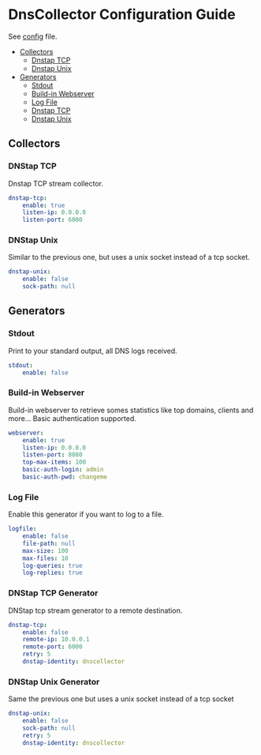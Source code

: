# DnsCollector Configuration Guide

See [config](https://github.com/dmachard/go-dnscollector/blob/main/config.yml) file.

- [Collectors](#Collectors)
  - [Dnstap TCP](#Dnstap-TCP)
  - [Dnstap Unix](#Dnstap-Unix)
- [Generators](#Generators)
  - [Stdout](#Stdout)
  - [Build-in Webserver](#Build-in-Webserver)
  - [Log File](#Log-File)
  - [Dnstap TCP](#Dnstap-TCP-Generator)
  - [Dnstap Unix](#Dnstap-Unix-Generator)
  
## Collectors

### DNStap TCP

Dnstap TCP stream collector.

```yaml
dnstap-tcp:
    enable: true
    listen-ip: 0.0.0.0
    listen-port: 6000
```

### DNStap Unix

Similar to the previous one, but uses a unix socket instead of a tcp socket.

```yaml
dnstap-unix:
    enable: false
    sock-path: null
```

## Generators

### Stdout

Print to your standard output, all DNS logs received.

```yaml
stdout:
    enable: false
```

### Build-in Webserver

Build-in webserver to retrieve somes statistics like top domains, clients and more...
Basic authentication supported.

```yaml
webserver:
    enable: true
    listen-ip: 0.0.0.0
    listen-port: 8080
    top-max-items: 100
    basic-auth-login: admin
    basic-auth-pwd: changeme
```


### Log File

Enable this generator if you want to log to a file.

```yaml
logfile:
    enable: false
    file-path: null
    max-size: 100
    max-files: 10
    log-queries: true
    log-replies: true
```

### DNStap TCP Generator

DNStap tcp stream generator to a remote destination.

```yaml
dnstap-tcp:
    enable: false
    remote-ip: 10.0.0.1
    remote-port: 6000
    retry: 5
    dnstap-identity: dnscollector
```

### DNStap Unix Generator

Same the previous one but uses a unix socket instead of a tcp socket
```yaml
dnstap-unix:
    enable: false
    sock-path: null
    retry: 5
    dnstap-identity: dnscollector
```